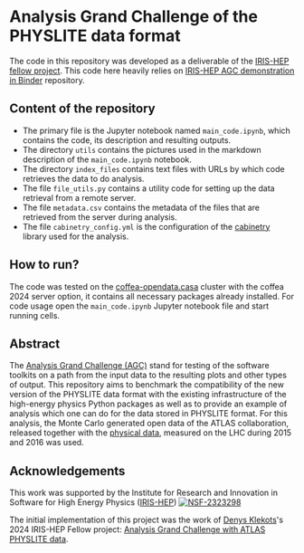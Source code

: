 # Analysis Grand Challenge of the PHYSLITE data format
The code in this repository was developed as a deliverable of the [IRIS-HEP fellow project](https://iris-hep.org/fellows/Denys-Klekots.html).
This code here heavily relies on [IRIS-HEP AGC demonstration in Binder](https://github.com/alexander-held/PyHEP-2022-AGC?tab=readme-ov-file) repository.

## Content of the repository

+ The primary file is the Jupyter notebook named `main_code.ipynb`, which contains the code, its description and resulting outputs.
+ The directory `utils` contains the pictures used in the markdown description of the `main_code.ipynb` notebook.
+ The directory `index_files` contains text files with URLs by which code retrieves the data to do analysis.
+ The file `file_utils.py` contains a utility code for setting up the data retrieval from a remote server.
+ The file `metadata.csv` contains the metadata of the files that are retrieved from the server during analysis.
+ The file `cabinetry_config.yml` is the configuration of the [cabinetry](https://github.com/scikit-hep/cabinetry/) library used for the analysis.

## How to run?

The code was tested on the [coffea-opendata.casa](https://coffea-opendata.casa/) cluster with the coffea 2024 server option, it contains all necessary packages already installed. For code usage open the `main_code.ipynb` Jupyter notebook file and start running cells.

## Abstract

The [Analysis Grand Challenge (AGC)](https://iris-hep.org/projects/agc.html) stand for testing of the software toolkits on a path from the input data to the resulting plots and other types of output. This repository aims to benchmark the compatibility of the new version of the PHYSLITE data format with the existing infrastructure of the high-energy physics Python packages as well as to provide an example of analysis which one can do for the data stored in PHYSLITE format. For this analysis, the Monte Carlo generated open data of the ATLAS collaboration, released together with the [physical data](https://atlas.cern/Updates/News/Open-Data-Research), measured on the LHC during 2015 and 2016 was used.

## Acknowledgements

This work was supported by the Institute for Research and Innovation in Software for High Energy Physics ([IRIS-HEP](https://iris-hep.org/)) [![NSF-2323298](https://img.shields.io/badge/NSF-2323298-blue.svg)](https://nsf.gov/awardsearch/showAward?AWD_ID=2323298)

The initial implementation of this project was the work of [Denys Klekots](https://github.com/Denys-Klekots)'s 2024 IRIS-HEP Fellow project: [Analysis Grand Challenge with ATLAS PHYSLITE data](https://iris-hep.org/fellows/Denys-Klekots.html).

